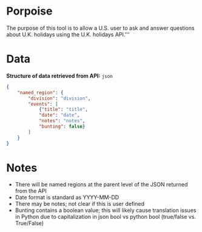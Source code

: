 # Porpoise
The purpose of this tool is to allow a U.S. user to ask and answer questions about U.K. holidays using the U.K. holidays API.'''

# Data

__Structure of data retrieved from API:__ `json`

```json
{
    "named_region": {
        "division": "division",
        "events": [
            {"title": "title",
            "date": "date",
            "notes": "notes",
            "bunting": false}
        ]
    }
}
```

# Notes

* There will be named regions at the parent level of the JSON returned from the API
* Date format is standard as YYYY-MM-DD
* There may be notes; not clear if this is user defined
* Bunting contains a boolean value; this will likely cause translation issues in Python due to capitalization in json bool vs python bool (true/false vs. True/False)